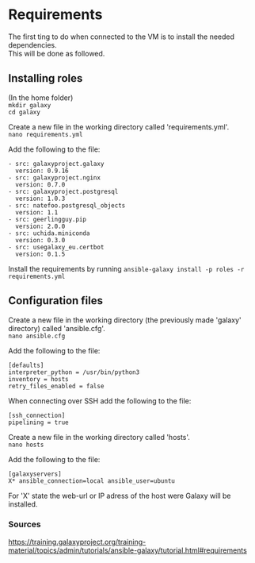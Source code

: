 # Requirements
The first ting to do when connected to the VM is to install the needed dependencies. <br>
This will be done as followed.

## Installing roles
(In the home folder) <br>
```mkdir galaxy``` <br>
```cd galaxy``` <br>

Create a new file in the working directory called 'requirements.yml'. <br>
```nano requirements.yml```

Add the following to the file:
```
- src: galaxyproject.galaxy
  version: 0.9.16
- src: galaxyproject.nginx
  version: 0.7.0
- src: galaxyproject.postgresql
  version: 1.0.3
- src: natefoo.postgresql_objects
  version: 1.1
- src: geerlingguy.pip
  version: 2.0.0
- src: uchida.miniconda
  version: 0.3.0
- src: usegalaxy_eu.certbot
  version: 0.1.5
```

Install the requirements by running ```ansible-galaxy install -p roles -r requirements.yml```


## Configuration files
Create a new file in the working directory (the previously made 'galaxy' directory) called 'ansible.cfg'. <br>
```nano ansible.cfg```

Add the following to the file:
```
[defaults]
interpreter_python = /usr/bin/python3
inventory = hosts
retry_files_enabled = false
```

When connecting over SSH add the following to the file: 
```
[ssh_connection]
pipelining = true
```

Create a new file in the working directory called 'hosts'. <br>
```nano hosts```

Add the following to the file:
```
[galaxyservers]
X* ansible_connection=local ansible_user=ubuntu
```

For 'X' state the web-url or IP adress of the host were Galaxy will be installed. 

### Sources <br>
https://training.galaxyproject.org/training-material/topics/admin/tutorials/ansible-galaxy/tutorial.html#requirements 
